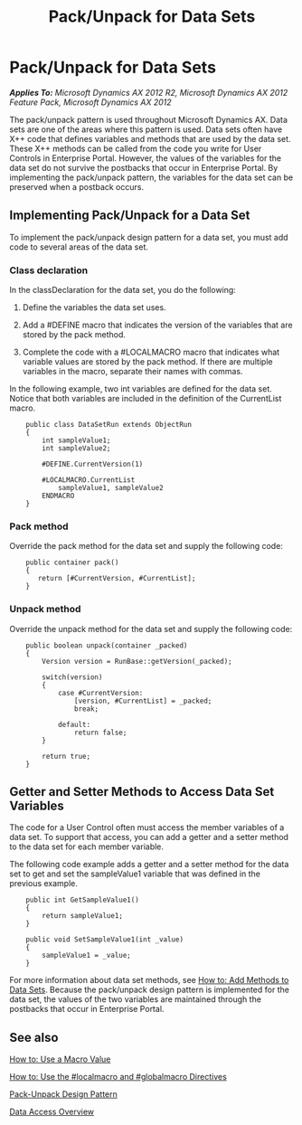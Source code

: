 ﻿---
title: Pack/Unpack for Data Sets
TOCTitle: Pack/Unpack for Data Sets
ms:assetid: 521609db-9a30-4a15-9f97-e65bbd7ddabe
ms:mtpsurl: https://msdn.microsoft.com/en-us/library/Hh812493(v=AX.60)
ms:contentKeyID: 44090279
ms.date: 11/07/2012
mtps_version: v=AX.60
---

# Pack/Unpack for Data Sets 


_**Applies To:** Microsoft Dynamics AX 2012 R2, Microsoft Dynamics AX 2012 Feature Pack, Microsoft Dynamics AX 2012_

The pack/unpack pattern is used throughout Microsoft Dynamics AX. Data sets are one of the areas where this pattern is used. Data sets often have X++ code that defines variables and methods that are used by the data set. These X++ methods can be called from the code you write for User Controls in Enterprise Portal. However, the values of the variables for the data set do not survive the postbacks that occur in Enterprise Portal. By implementing the pack/unpack pattern, the variables for the data set can be preserved when a postback occurs.

## Implementing Pack/Unpack for a Data Set

To implement the pack/unpack design pattern for a data set, you must add code to several areas of the data set.

### Class declaration

In the classDeclaration for the data set, you do the following:

1.  Define the variables the data set uses.  

2.  Add a \#DEFINE macro that indicates the version of the variables that are stored by the pack method.  

3.  Complete the code with a \#LOCALMACRO macro that indicates what variable values are stored by the pack method. If there are multiple variables in the macro, separate their names with commas.

In the following example, two int variables are defined for the data set. Notice that both variables are included in the definition of the CurrentList macro.

```X++
    public class DataSetRun extends ObjectRun
    {
        int sampleValue1;
        int sampleValue2;
    
        #DEFINE.CurrentVersion(1)
    
        #LOCALMACRO.CurrentList
            sampleValue1, sampleValue2
        ENDMACRO
    }
```

### Pack method

Override the pack method for the data set and supply the following code:

```X++
    public container pack()
    {
       return [#CurrentVersion, #CurrentList];
    }
```

### Unpack method

Override the unpack method for the data set and supply the following code:

```X++
    public boolean unpack(container _packed)
    {
        Version version = RunBase::getVersion(_packed);
    
        switch(version)
        {
            case #CurrentVersion:
                [version, #CurrentList] = _packed;
                break;
    
            default:
                return false;
        }
    
        return true;
    }
```

## Getter and Setter Methods to Access Data Set Variables

The code for a User Control often must access the member variables of a data set. To support that access, you can add a getter and a setter method to the data set for each member variable.

The following code example adds a getter and a setter method for the data set to get and set the sampleValue1 variable that was defined in the previous example.

```X++
    public int GetSampleValue1()
    {
        return sampleValue1;
    }
    
    public void SetSampleValue1(int _value)
    {
        sampleValue1 = _value;
    }
```

For more information about data set methods, see [How to: Add Methods to Data Sets](how-to-add-methods-to-data-sets.md). Because the pack/unpack design pattern is implemented for the data set, the values of the two variables are maintained through the postbacks that occur in Enterprise Portal.

## See also

[How to: Use a Macro Value](how-to-use-a-macro-value.md)

[How to: Use the \#localmacro and \#globalmacro Directives](how-to-use-the-sharplocalmacro-and-sharpglobalmacro-directives.md)

[Pack-Unpack Design Pattern](pack-unpack-design-pattern.md)

[Data Access Overview](data-access-overview.md)

